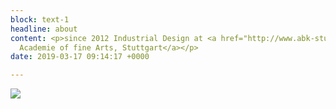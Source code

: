 ```yaml
---
block: text-1
headline: about
content: <p>since 2012 Industrial Design at <a href="http://www.abk-stuttgart.de/">State
  Academie of fine Arts, Stuttgart</a></p>
date: 2019-03-17 09:14:17 +0000

---
```

![](/uploads/2018/06/21/drone-photo.jpeg)